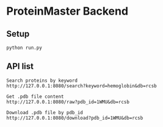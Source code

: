 # ProteinMaster Backend

## Setup
```shell
python run.py
```

## API list
```
Search proteins by keyword
http://127.0.0.1:8080/search?keyword=hemoglobin&db=rcsb

Get .pdb file content
http://127.0.0.1:8080/raw?pdb_id=1WMU&db=rcsb

Download .pdb file by pdb_id
http://127.0.0.1:8080/download?pdb_id=1WMU&db=rcsb
```